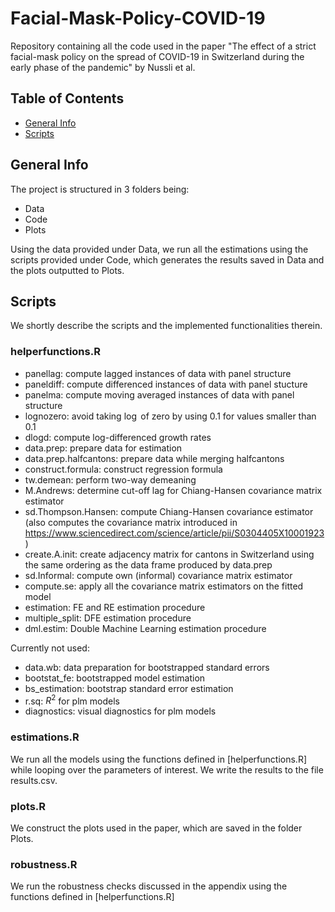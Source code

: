 # Facial-Mask-Policy-COVID-19
Repository containing all the code used in the paper "The effect of a strict facial-mask policy on the spread of COVID-19 in Switzerland during the early phase of the pandemic" by Nussli et al.

## Table of Contents
* [General Info](#general-info)
* [Scripts](#scripts)

## General Info
The project is structured in 3 folders being:
* Data
* Code
* Plots

Using the data provided under Data, we run all the estimations using the scripts provided under Code, which generates the results saved in Data and the
plots outputted to Plots.

## Scripts
We shortly describe the scripts and the implemented functionalities therein.
### helperfunctions.R
* panellag: compute lagged instances of data with panel structure
* paneldiff: compute differenced instances of data with panel stucture
* panelma: compute moving averaged instances of data with panel structure
* lognozero: avoid taking $\log$ of zero by using 0.1 for values smaller than 0.1
* dlogd: compute log-differenced growth rates
* data.prep: prepare data for estimation
* data.prep.halfcantons: prepare data while merging halfcantons
* construct.formula: construct regression formula
* tw.demean: perform two-way demeaning
* M.Andrews: determine cut-off lag for Chiang-Hansen covariance matrix estimator
* sd.Thompson.Hansen: compute Chiang-Hansen covariance estimator (also computes the covariance matrix introduced in https://www.sciencedirect.com/science/article/pii/S0304405X10001923)
* create.A.init: create adjacency matrix for cantons in Switzerland using the same ordering as the data frame produced by data.prep
* sd.Informal: compute own (informal) covariance matrix estimator
* compute.se: apply all the covariance matrix estimators on the fitted model
* estimation: FE and RE estimation procedure
* multiple_split: DFE estimation procedure
* dml.estim: Double Machine Learning estimation procedure

Currently not used:
* data.wb: data preparation for bootstrapped standard errors
* bootstat_fe: bootstrapped model estimation
* bs_estimation: bootstrap standard error estimation
* r.sq: $R^2$ for plm models
* diagnostics: visual diagnostics for plm models

### estimations.R
We run all the models using the functions defined in [helperfunctions.R] while looping over the parameters of interest.
We write the results to the file results.csv.

### plots.R
We construct the plots used in the paper, which are saved in the folder Plots.

### robustness.R
We run the robustness checks discussed in the appendix using the functions defined in [helperfunctions.R]


